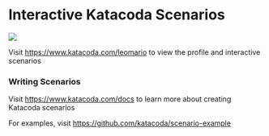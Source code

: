 # Interactive Katacoda Scenarios

[![](http://shields.katacoda.com/katacoda/leomario/count.svg)](https://www.katacoda.com/leomario "Get your profile on Katacoda.com")

Visit https://www.katacoda.com/leomario to view the profile and interactive scenarios

### Writing Scenarios
Visit https://www.katacoda.com/docs to learn more about creating Katacoda scenarios

For examples, visit https://github.com/katacoda/scenario-example
